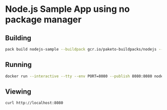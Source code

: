 # Node.js Sample App using no package manager

## Building

```bash
pack build nodejs-sample --buildpack gcr.io/paketo-buildpacks/nodejs --builder paketobuildpacks/builder:base
```

## Running

```bash
docker run --interactive --tty --env PORT=8080 --publish 8080:8080 nodejs-sample
```

## Viewing

```bash
curl http://localhost:8080
```
